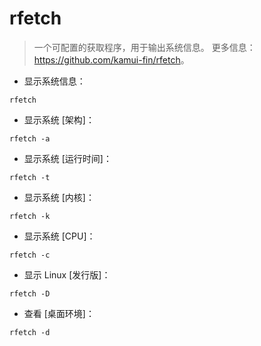 # rfetch

> 一个可配置的获取程序，用于输出系统信息。
> 更多信息：<https://github.com/kamui-fin/rfetch>。

- 显示系统信息：

`rfetch`

- 显示系统 [架构]：

`rfetch -a`

- 显示系统 [运行时间]：

`rfetch -t`

- 显示系统 [内核]：

`rfetch -k`

- 显示系统 [CPU]：

`rfetch -c`

- 显示 Linux [发行版]：

`rfetch -D`

- 查看 [桌面环境]：

`rfetch -d`